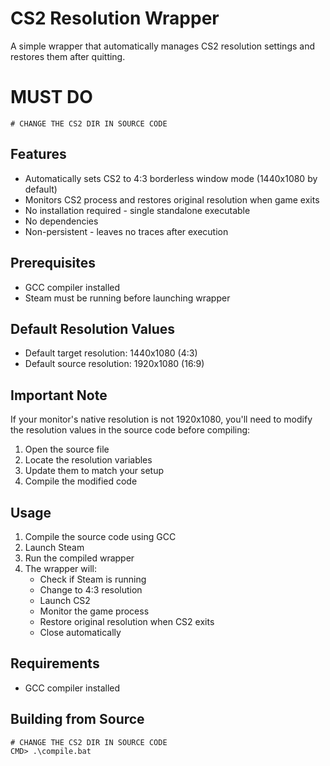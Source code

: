 # CS2 Resolution Wrapper

A simple wrapper that automatically manages CS2 resolution settings and restores them after quitting. 

# MUST DO
```
# CHANGE THE CS2 DIR IN SOURCE CODE
```

## Features

- Automatically sets CS2 to 4:3 borderless window mode (1440x1080 by default)
- Monitors CS2 process and restores original resolution when game exits
- No installation required - single standalone executable
- No dependencies
- Non-persistent - leaves no traces after execution

## Prerequisites

- GCC compiler installed
- Steam must be running before launching wrapper

## Default Resolution Values

- Default target resolution: 1440x1080 (4:3)
- Default source resolution: 1920x1080 (16:9)

## Important Note

If your monitor's native resolution is not 1920x1080, you'll need to modify the resolution values in the source code before compiling:

1. Open the source file
2. Locate the resolution variables
3. Update them to match your setup
4. Compile the modified code

## Usage

1. Compile the source code using GCC
2. Launch Steam
3. Run the compiled wrapper
4. The wrapper will:
   - Check if Steam is running
   - Change to 4:3 resolution
   - Launch CS2
   - Monitor the game process
   - Restore original resolution when CS2 exits
   - Close automatically

## Requirements

- GCC compiler installed

## Building from Source

```
# CHANGE THE CS2 DIR IN SOURCE CODE
CMD> .\compile.bat
```
